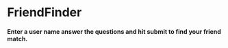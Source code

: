 # FriendFinder

#### Enter a user name answer the questions and hit submit to find your friend match.